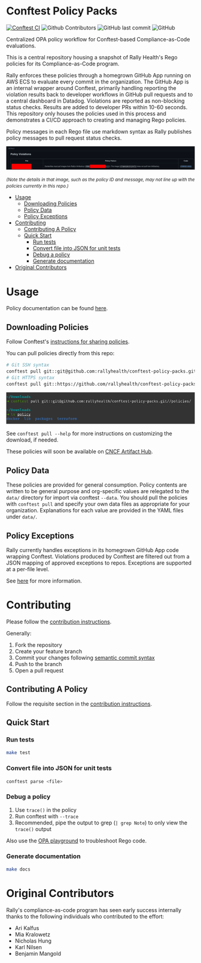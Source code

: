 # Conftest Policy Packs

[![Conftest CI](https://github.com/rallyhealth/conftest-policy-packs/actions/workflows/ci.yml/badge.svg)](https://github.com/rallyhealth/conftest-policy-packs/actions/workflows/ci.yml)
![Github Contributors](https://img.shields.io/github/contributors/rallyhealth/conftest-policy-packs)
![GitHub last commit](https://img.shields.io/github/last-commit/rallyhealth/conftest-policy-packs)
![GitHub](https://img.shields.io/github/license/rallyhealth/conftest-policy-packs)

Centralized OPA policy workflow for Conftest-based Compliance-as-Code evaluations.

This is a central repository housing a snapshot of Rally Health's Rego policies for its Compliance-as-Code program.

Rally enforces these policies through a homegrown GitHub App running on AWS ECS to evaluate every commit in the organization.
The GitHub App is an internal wrapper around Conftest, primarily handling reporting the violation results back to developer workflows
in GitHub pull requests and to a central dashboard in Datadog.
Violations are reported as non-blocking status checks.
Results are added to developer PRs within 10-60 seconds.
This repository only houses the policies used in this process and demonstrates a CI/CD approach to creating and managing
Rego policies.

Policy messages in each Rego file use markdown syntax as Rally publishes policy messages to pull request status checks.

![policy violation markdown](/docs/images/violation-markdown-example.png)

<small>_(Note the details in that image, such as the policy ID and message, may not line up with the policies currently in this repo.)_</small>

<!-- toc -->
- [Usage](#usage)
  - [Downloading Policies](#downloading-policies)
  - [Policy Data](#policy-data)
  - [Policy Exceptions](#policy-exceptions)
- [Contributing](#contributing)
  - [Contributing A Policy](#contributing-a-policy)
  - [Quick Start](#quick-start)
    - [Run tests](#run-tests)
    - [Convert file into JSON for unit tests](#convert-file-into-json-for-unit-tests)
    - [Debug a policy](#debug-a-policy)
    - [Generate documentation](#generate-documentation)
- [Original Contributors](#original-contributors)
<!-- /toc -->

# Usage

Policy documentation can be found [here](/docs/policies.md).

## Downloading Policies

Follow Conftest's [instructions for sharing policies](https://www.conftest.dev/sharing/).

You can pull policies directly from this repo:

```bash
# Git SSH syntax
conftest pull git::git@github.com:rallyhealth/conftest-policy-packs.git//policies
# Git HTTPS syntax
conftest pull git::https://github.com/rallyhealth/conftest-policy-packs.git//policies
```

![Conftest pull](/docs/images/pulling-policies.png)

See `conftest pull --help` for more instructions on customizing the download, if needed.

These policies will soon be available on [CNCF Artifact Hub](https://artifacthub.io/).

## Policy Data

These policies are provided for general consumption.
Policy contents are written to be general purpose and org-specific values are relegated to the `data/` directory for import via conftest `--data`.
You should pull the policies with `conftest pull` and specify your own data files as appropriate for your organization.
Explanations for each value are provided in the YAML files under `data/`.

## Policy Exceptions

Rally currently handles exceptions in its homegrown GitHub App code wrapping Conftest.
Violations produced by Conftest are filtered out from a JSON mapping of approved exceptions to repos.
Exceptions are supported at a per-file level.

See [here](/exceptions/readme.md) for more information.

# Contributing

Please follow the [contribution instructions](/CONTRIBUTING.md).

Generally:

1. Fork the repository
1. Create your feature branch
1. Commit your changes following [semantic commit syntax](/CONTRIBUTING.md#commits)
1. Push to the branch
1. Open a pull request

## Contributing A Policy

Follow the requisite section in the [contribution instructions](/CONTRIBUTING.md#adding-rego-policies).

## Quick Start

### Run tests

```bash
make test
```

### Convert file into JSON for unit tests

```bash
conftest parse <file>
```

### Debug a policy

1. Use `trace()` in the policy
1. Run conftest with `--trace`
1. Recommended, pipe the output to grep (`| grep Note`) to only view the `trace()` output

Also use the [OPA playground](https://play.openpolicyagent.org/) to troubleshoot Rego code.

### Generate documentation

```bash
make docs
```

# Original Contributors

Rally's compliance-as-code program has seen early success internally thanks to the following individuals who contributed to the effort:

- Ari Kalfus
- Mia Kralowetz
- Nicholas Hung
- Karl Nilsen
- Benjamin Mangold
